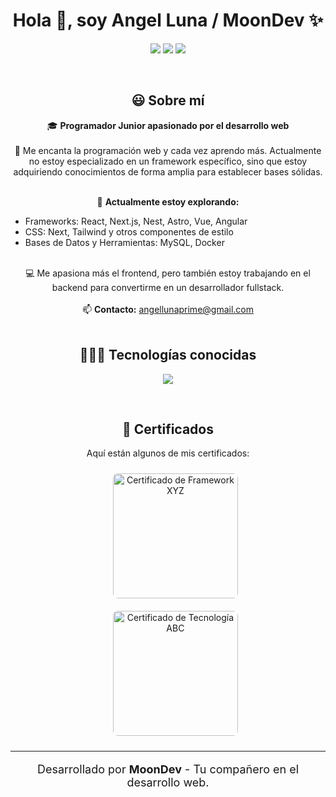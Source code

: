 <h1 align="center">Hola 👋, soy Angel Luna / MoonDev ✨</h1>

<p align="center">
  <img src="https://img.shields.io/badge/Web%20Developer-Fullstack-blue?style=for-the-badge&logo=next.js&logoColor=white" />
  <img src="https://img.shields.io/badge/JavaScript-Developer-yellow?style=for-the-badge&logo=javascript&logoColor=white" />
  <img src="https://img.shields.io/badge/React-Developer-blue?style=for-the-badge&logo=react&logoColor=white" />
</p>

<br>

<h2 align="center">😃 Sobre mí</h2>

<p align="center">
  🎓 <strong>Programador Junior apasionado por el desarrollo web</strong><br><br>
  🌱 Me encanta la programación web y cada vez aprendo más. Actualmente no estoy especializado en un framework específico, sino que estoy adquiriendo conocimientos de forma amplia para establecer bases sólidas.<br><br>
</p>

<div align="center">
  🚀 <strong>Actualmente estoy explorando:</strong>
  <ul align="left">
    <li>Frameworks: React, Next.js, Nest, Astro, Vue, Angular</li>
    <li>CSS: Next, Tailwind y otros componentes de estilo</li>
    <li>Bases de Datos y Herramientas: MySQL, Docker</li>
  </ul>
  <br>
  💻 Me apasiona más el frontend, pero también estoy trabajando en el backend para convertirme en un desarrollador fullstack.<br><br>
  📫 <strong>Contacto:</strong> <a href="mailto:angellunaprime@gmail.com">angellunaprime@gmail.com</a>
</div>

<br>

<h2 align="center">👨🏻‍💻 Tecnologías conocidas</h2>

<p align="center">
  <a href="https://skillicons.dev">
    <img src="https://skillicons.dev/icons?i=react,nextjs,nestjs,astro,vue,angular,tailwind,css,html,js,nodejs,mysql,docker,git,github,vscode&perline=8" />
  </a>
</p>

<br>

<h2 align="center">📜 Certificados</h2>

<p align="center">Aquí están algunos de mis certificados:</p>

<div align="center">
  <ul style="list-style: none;">
    <li>
      <a href="URL_DEL_CERTIFICADO_1.pdf" target="_blank">
        <img src="URL_DE_LA_IMAGEN_PREVIA_1.png" alt="Certificado de Framework XYZ" width="200px" style="border-radius: 8px; margin: 10px;">
      </a>
    </li>
    <li>
      <a href="URL_DEL_CERTIFICADO_2.pdf" target="_blank">
        <img src="URL_DE_LA_IMAGEN_PREVIA_2.png" alt="Certificado de Tecnología ABC" width="200px" style="border-radius: 8px; margin: 10px;">
      </a>
    </li>
  </ul>
</div>

---

<p align="center" style="font-size: 18px;">Desarrollado por <strong>MoonDev</strong> - Tu compañero en el desarrollo web.</p>
